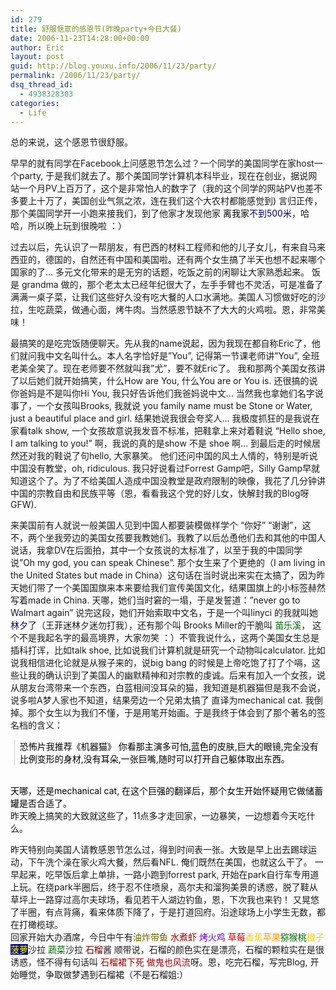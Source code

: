 ```yaml
---
id: 279
title: 舒服惬意的感恩节(昨晚party+今日大餐)
date: 2006-11-23T14:28:00+00:00
author: Eric
layout: post
guid: http://blog.youxu.info/2006/11/23/party/
permalink: /2006/11/23/party/
dsq_thread_id:
  - 4938328303
categories:
  - Life
---
```

总的来说，这个感恩节很舒服。
  
早早的就有同学在Facebook上问感恩节怎么过？一个同学的美国同学在家host一个party, 于是我们就去了。那个美国同学计算机本科毕业，现在在创业，据说网站一个月PV上百万了，这个是非常怕人的数字了（我的这个同学的网站PV也差不多要上十万了，美国创业气氛之浓，连在我们这个大农村都能感觉到) 言归正传，那个美国同学开一小跑来接我们，到了他家才发现他家 <span style="color: rgb(0, 0, 0);">离我家</span><span style="color: rgb(0, 0, 102);">不到500米</span>，哈哈，所以晚上玩到很晚啦 ：）
  
过去以后，先认识了一帮朋友，有巴西的材料工程师和他的儿子女儿，有来自马来西亚的，德国的，自然还有中国和美国啦。还有两个女生搞了半天也想不起来哪个国家的了&#8230; 多元文化带来的是无穷的话题，吃饭之前的闲聊让大家熟悉起来。 饭是 grandma 做的，那个老太太已经年纪很大了，左手手臂也不灵活，可是准备了满满一桌子菜，让我们这些好久没有吃大餐的人口水满地。美国人习惯做好吃的沙拉，生吃蔬菜，做通心面，烤牛肉。当然感恩节缺不了大大的火鸡啦。恩，非常美味！

最搞笑的是吃完饭随便聊天。先从我的name说起，因为我现在都自称Eric了，他们就问我中文名叫什么。本人名字恰好是&#8221;You&#8221;, 记得第一节课老师讲&#8221;You&#8221;, 全班老美全笑了。现在老师要不然就叫我&#8221;尤&#8221;，要不就Eric了。 我和那两个美国女孩讲了以后她们就开始搞笑，什么How are You, 什么You are or You is. 还很搞的说你爸妈是不是叫你Hi You, 我只好告诉他们我爸妈说中文&#8230; 当然我也拿她们名字说事了，一个女孩叫Brooks, 我就说 you family name must be Stone or Water, just a beautiful place and girl. 结果她说我很会夸奖人&#8230; 我极度抓狂的是我说在家看talk show, 一个女孩故意说我发音不标准，把鞋拿上来对着鞋说 &#8220;Hello shoe, I am talking to you!&#8221; 啊，我说的真的是show 不是 shoe 啊&#8230; 到最后走的时候居然还对我的鞋说了句hello, 大家暴笑。 他们还问中国的风土人情的，特别是听说中国没有教堂，oh, ridiculous. 我只好说看过Forrest Gamp吧，Silly Gamp早就知道这个了。为了不给美国人造成中国没教堂是政府限制的映像，我花了几分钟讲中国的宗教自由和民族平等（恩，看看我这个党的好儿女，快解封我的Blog呀GFW).

来美国前有人就说一般美国人见到中国人都要装模做样学个 &#8220;你好&#8221; &#8220;谢谢&#8221;，这不，两个坐我旁边的美国女孩要我教她们。我教了以后怂恿他们去和其他的中国人说话，我拿DV在后面拍，其中一个女孩说的太标准了，以至于我的中国同学说&#8221;Oh my god, you can speak Chinese&#8221;. 那个女生来了个更绝的（I am living in the United States but made in China）这句话在当时说出来实在太搞了，因为昨天她们带了一个美国国旗来本来要给我们宣传美国文化，结果国旗上的小标签赫然写着made in China. 天哪，她们当时窘的一塌，于是发誓道：&#8221;never go to Walmart again&#8221; 说完这段，她们开始索取中文名，于是一个叫linyci 的我就叫她 <span style="color: rgb(0, 0, 102);">林夕</span>了（王菲迷林夕迷勿打我），还有那个叫 Brooks Miller的干脆叫 <span style="color: rgb(0, 102, 0);">苗乐溪</span>， 这个不是我起名字的最高境界，大家勿笑 ：）不管我说什么，这两个美国女生总是插科打诨，比如talk shoe, 比如说我们计算机就是研究一个动物叫calculator. 比如说我相信进化论就是从猴子来的，说big bang 的时候是上帝吃饱了打了个嗝，这些让我的确认识到了美国人的幽默精神和对宗教的虔诚。后来有加入一个女孩，说从朋友台湾带来一个东西，白蓝相间没耳朵的猫，我知道是机器猫但是我不会说，说多啦A梦人家也不知道，结果旁边一个兄弟太搞了 直译为mechanical cat. 我倒掉。那个女生以为我们不懂，于是用笔开始画。于是我终于体会到了那个著名的签名档的含义：

<div>
</div>

<blockquote style="border-left: 1px solid rgb(204, 204, 204); margin: 0pt 0pt 0pt 0.8ex; padding-left: 1ex;" class="gmail_quote">
  <p>
    <span style="color: rgb(0, 0, 0);font-size:-1;" >恐怖片我推荐《机器猫》 你看那主演多可怕,蓝色的皮肤,巨大的眼镜,完全没有比例变形的身材,没有耳朵,一张巨嘴,随时可以打开自己躯体取出东西。 </span>
  </p>
</blockquote>

<div>
  <span style="color: rgb(0, 0, 0);font-size:-1;" ><br /> 天哪，还是mechanical cat, 在这个巨强的翻译后，那个女生开始怀疑用它做储蓄罐是否合适了。</span><br /> 昨天晚上搞笑的大致就这些了，11点多才走回家，一边暴笑，一边想着今天吃什么。</p> 
  
  <p>
    昨天特别向美国人请教感恩节怎么过，得到时间表一张。大致是早上出去踢球运动，下午洗个澡在家火鸡大餐，然后看NFL. 俺们既然在美国，也就这么干了。 一早起来，吃早饭后拿上单排，一路小跑到forrest park, 开始在park自行车专用道上玩。在绕park半圈后，终于忍不住喷泉，高尔夫和溜狗美景的诱惑，脱了鞋从草坪上一路穿过高尔夫球场，看见若干人湖边钓鱼，恩，下次我也来钓！ 又晃悠了半圈，有点背痛，看来体质下降了，于是打道回府。沿途球场上小学生无数，都在打橄榄球。<br /> 回家开始大办酒席，今日中午有<span style="color: rgb(0, 0, 153);"></span><span style="color: rgb(102, 102, 0);">油炸带鱼</span> <span style="color: rgb(153, 0, 0);">水煮虾</span> <span style="color: rgb(102, 0, 204);">烤火鸡</span> <span style="color: rgb(204, 0, 0);"> 草莓</span><span style="color: rgb(255, 204, 0);">香蕉</span><span style="color: rgb(255, 153, 0);">苹果</span><span style="color: rgb(0, 102, 0);">猕猴桃</span><span style="color: rgb(255, 204, 0);">橙子</span><span style="color: rgb(255, 255, 0); background-color: rgb(0, 0, 153);"> 菠萝</span>沙拉 <span style="color: rgb(0, 102, 0);">蔬菜</span>沙拉 <span style="color: rgb(102, 0, 0);">石榴</span>酱 顺带说，石榴的颜色实在是漂亮，石榴的颗粒实在是很诱惑，怪不得有句话叫 <span style="color: rgb(153, 0, 0);">石榴裙下死 做鬼也风流</span>呀。恩，吃完石榴，写完Blog, 开始睡觉，争取做梦遇到石榴裙（不是石榴姐:）
  </p>
</div>